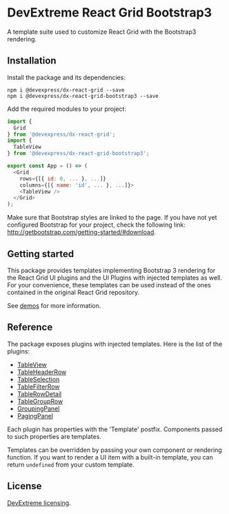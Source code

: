 # DevExtreme React Grid Bootstrap3

A template suite used to customize React Grid with the Bootstrap3 rendering.

## Installation

Install the package and its dependencies:

```
npm i @devexpress/dx-react-grid --save
npm i @devexpress/dx-react-grid-bootstrap3 --save
```

Add the required modules to your project:

```js
import {
  Grid
} from '@devexpress/dx-react-grid';
import {
  TableView
} from '@devexpress/dx-react-grid-bootstrap3';

export const App = () => (
  <Grid
    rows={[{ id: 0, ... }, ...]}
    columns={[{ name: 'id', ... }, ...]}>
    <TableView />
  </Grid>
);
```

Make sure that Bootstrap styles are linked to the page. If you have not yet configured Bootstrap for your project, check the following link: http://getbootstrap.com/getting-started/#download.

## Getting started

This package provides templates implementing Bootstrap 3 rendering for the React Grid UI plugins and the UI Plugins with injected templates as well. For your convenience, these templates can be used instead of the ones contained in the original React Grid repository.

See [demos](../dx-react-demos/README.md) for more information.

## Reference

The package exposes plugins with injected templates. Here is the list of the plugins:

- [TableView](../dx-react-grid/docs/reference/table-view.md)
- [TableHeaderRow](../dx-react-grid/docs/reference/table-header-row.md)
- [TableSelection](../dx-react-grid/docs/reference/table-selection.md)
- [TableFilterRow](../dx-react-grid/docs/reference/table-filter-row.md)
- [TableRowDetail](../dx-react-grid/docs/reference/table-row-detail.md)
- [TableGroupRow](../dx-react-grid/docs/reference/table-group-row.md)
- [GroupingPanel](../dx-react-grid/docs/reference/grouping-panel.md)
- [PagingPanel](../dx-react-grid/docs/reference/paging-panel.md)

Each plugin has properties with the 'Template' postfix. Components passed to such properties are templates.

Templates can be overridden by passing your own component or rendering function. If you want to render a UI item with a built-in template, you can return `undefined` from your custom template.

## License

[DevExtreme licensing](https://js.devexpress.com/licensing/).
